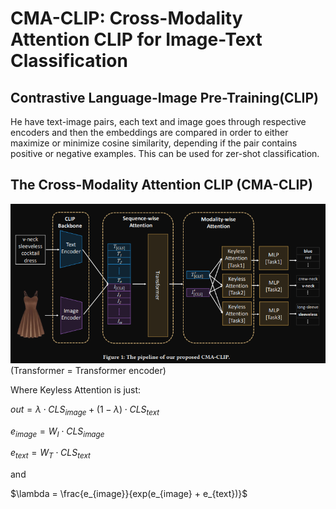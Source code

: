 # CMA-CLIP: Cross-Modality Attention CLIP for Image-Text Classification

## Contrastive Language-Image Pre-Training(CLIP)
He have text-image pairs, each text and image goes through respective encoders and then the embeddings are compared in order to either maximize or minimize cosine similarity, depending if the pair contains positive or negative examples. This can be used for zer-shot classification.

## The Cross-Modality Attention CLIP (CMA-CLIP)

![](./img/arch_over.png)
(Transformer = Transformer encoder)

Where Keyless Attention is just:

$out = \lambda \cdot CLS_{image} + (1-\lambda) \cdot CLS_{text}$

$e_{image} = W_I \cdot CLS_{image}$

$e_{text} = W_T \cdot CLS_{text}$

and

$\lambda = \frac{e_{image}}{exp(e_{image} + e_{text})}$
